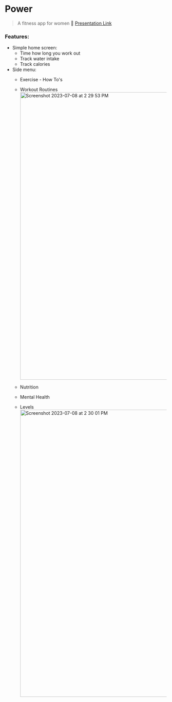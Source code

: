 # Power

> A fitness app for women :muscle:
[Presentation Link](https://docs.google.com/presentation/d/14MPhbMzKi-TRfgfjAky1mLuzObKzVVHIdB9asZNYfng/edit?usp=sharing)

### Features:
- Simple home screen:
  - Time how long you work out
  - Track water intake
  - Track calories
- Side menu:
  - Exercise - How To's
  - Workout Routines
    <img width="894" alt="Screenshot 2023-07-08 at 2 29 53 PM" src="https://github.com/wenx0/power/assets/92049325/948356df-cbae-4d4c-b94c-55d0c2fb3b07">

  - Nutrition
  - Mental Health
  - Levels
    <img width="893" alt="Screenshot 2023-07-08 at 2 30 01 PM" src="https://github.com/wenx0/power/assets/92049325/b2ff0b4a-7f46-43bd-b3e9-719eb1379f4b">
